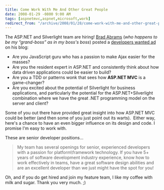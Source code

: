 ```yaml
---
title: Come Work With Me And Other Great People
date: 2008-01-29 -0800 9:00 AM
tags: [aspnetmvc,aspnet,microsoft,work]
redirect_from: "/archive/2008/01/28/come-work-with-me-and-other-great-people.aspx/"
---
```


The ASP.NET and Silverlight team are hiring! [Brad
Abrams](http://blogs.msdn.com/brada/ "Brad Abrams...") (*who happens to
be my “grand-boss” as in my boss's boss*) posted a [developers wanted
ad](http://blogs.msdn.com/brada/archive/2008/01/28/senior-developers-for-asp-net-and-silverlight-wanted.aspx "Developers for ASP.NET and Silverlight")
on his blog:

- Are you JavaScript guru who has a passion to make Ajax easier for the masses?
- Are you the resident expert in ASP.NET and consistently think about how data driven applications could be easier to build?
- Are you a TDD or patterns wonk that sees how **ASP.NET MVC** is a game-changer?
- Are you excited about the potential of Silverlight for business applications, and particularly the potential for the ASP.NET+Silverlight combination where we have the great .NET programming model on the server and client?

Some of you out there have provided great insight into how ASP.NET MVC
could be better (and then some of you just point out its warts).  Either
way, here's a chance to have an even bigger influence on its design and
code. I promise I'm easy to work with.

These are senior developer positions...

> My team has several openings for senior, experienced developers with a
> passion for platform\\framework technology. If you have 5+ years of
> software development industry experience, know how to work effectively
> in teams, have a great software design abilities and are an excellent
> developer than we just might have the spot for you!

Oh, and if you do get hired and join my feature team, I like my coffee
with milk and sugar. Thank you very much. ;)

